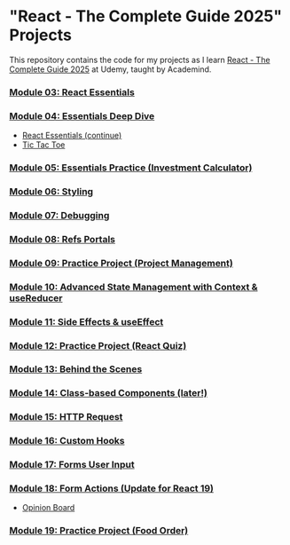 # "React - The Complete Guide 2025" Projects

This repository contains the code for my projects as I learn [React - The Complete Guide 2025](https://www.udemy.com/course/react-the-complete-guide-incl-redux/) at Udemy, taught by Academind.

### [Module 03: React Essentials](/03-React-Essentials/react-essentials-intro/)

### [Module 04: Essentials Deep Dive](/04-Essentials-Deep-Dive/)

-   [React Essentials (continue)](/04-Essentials-Deep-Dive/react-essentials-intro/)
-   [Tic Tac Toe](/04-Essentials-Deep-Dive/tic-tac-toe/)

### [Module 05: Essentials Practice (Investment Calculator)](/05-Essentials-Practice/investment-calculator/)

### [Module 06: Styling](/06-Styling/react-art/)

### [Module 07: Debugging](/07-Debugging/investment-calculator/)

### [Module 08: Refs Portals](/08-Refs-Portals/timer-game/)

### [Module 09: Practice Project (Project Management)](/09-Practice-Project/project-management/)

### [Module 10: Advanced State Management with Context & useReducer](/10-Advanced-State-Management-with-Context-useReducer/elegant-clothing-store/)

### [Module 11: Side Effects & useEffect](/11-Side-Effects-useEffect/wonders-picker/)

### [Module 12: Practice Project (React Quiz)](/12-Practice-Project/react-quiz/)

### [Module 13: Behind the Scenes](/13-Behind-the-Scenes/counter/)

### [Module 14: Class-based Components (later!)](/14-Class-based-Components/01-starting-project/)

### [Module 15: HTTP Request](/15-HTTP-Requests/wonders-picker-with-BE/)

### [Module 16: Custom Hooks](/16-Custom-Hooks/wonders-picker-with-BE/)

### [Module 17: Forms User Input](/17-Forms-User-Input/login-form/)

### [Module 18: Form Actions (Update for React 19)](/18-Form-Actions/)

-   [Opinion Board](/18-Form-Actions/opinion-board/)

### [Module 19: Practice Project (Food Order)](/18-Practice-Project/food-order/)

